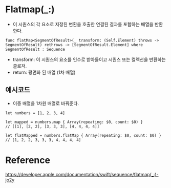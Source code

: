 # Flatmap(_:)
- 이 시퀀스의 각 요소로 지정된 변환을 호출한 연결된 결과를 포함하는 배열을 반환한다.

~~~
func flatMap<SegmentOfResult>(_ transform: (Self.Element) throws -> SegmentOfResult) rethrows -> [SegmentOfResult.Element] where SegmentOfResult : Sequence
~~~

- transform: 이 시퀀스의 요소를 인수로 받아들이고 시퀀스 또는 컬렉션을 반환하는 클로저.
- return: 평면화 된 배열 (1차 배열)

## 예시코드
- 이중 배열을 1차원 배열로 바꿔준다.  

~~~
let numbers = [1, 2, 3, 4]

let mapped = numbers.map { Array(repeating: $0, count: $0) }
// [[1], [2, 2], [3, 3, 3], [4, 4, 4, 4]]

let flatMapped = numbers.flatMap { Array(repeating: $0, count: $0) }
// [1, 2, 2, 3, 3, 3, 4, 4, 4, 4]
~~~

# Reference
https://developer.apple.com/documentation/swift/sequence/flatmap(_:)-jo2y  